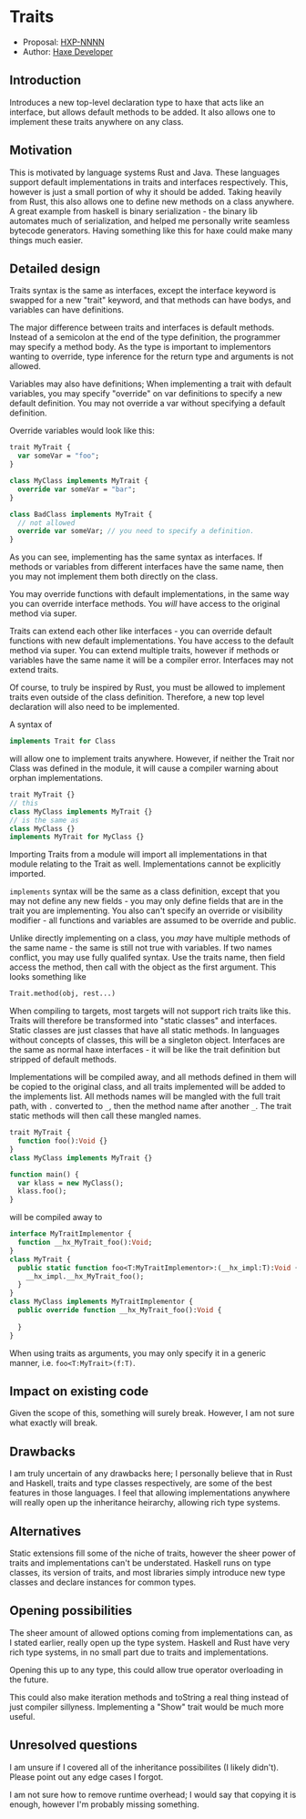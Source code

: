 # Traits

* Proposal: [HXP-NNNN](NNNN-filename.md)
* Author: [Haxe Developer](https://github.com/haxedev)

## Introduction

Introduces a new top-level declaration type to haxe that acts like an interface, but allows default methods to be added. 
It also allows one to implement these traits anywhere on any class.

## Motivation

This is motivated by language systems Rust and Java. These languages support 
default implementations in traits and interfaces respectively. This, however is just a small portion of why
it should be added. Taking heavily from Rust, this also allows one to define new methods 
on a class anywhere. A great example from haskell is binary serialization - the binary lib automates 
much of serialization, and helped me personally write seamless bytecode
generators. Having something like this for haxe could make many things much easier.

## Detailed design

Traits syntax is the same as interfaces, except the interface keyword is swapped for a new "trait" keyword,
and that methods can have bodys, and variables can have definitions. 


The major difference between traits and interfaces is default methods. Instead of a semicolon at the end of the type definition,
the programmer may specify a method body. As the type is important to implementors wanting to override, 
type inference for the return type and arguments is not allowed. 

Variables may also have definitions; When implementing a trait with default variables, you may specify "override" on 
var definitions to specify a new default definition. You may not override a var without specifying a default definition.

Override variables would look like this: 
```hx
trait MyTrait {
  var someVar = "foo";
}

class MyClass implements MyTrait {
  override var someVar = "bar"; 
}

class BadClass implements MyTrait {
  // not allowed 
  override var someVar; // you need to specify a definition. 
}
```

As you can see, implementing has the same syntax as interfaces. If methods or variables from different interfaces
have the same name, then you may not implement them both directly on the class. 

You may override functions with default implementations, in the same way you can override interface methods. You
_will_ have access to the original method via super. 

Traits can extend each other like interfaces - you can override default functions with new default implementations. You 
have access to the default method via super. You can extend multiple traits, however if methods or variables have the same
name it will be a compiler error. Interfaces may not extend traits. 


Of course, to truly be inspired by Rust, you must be allowed to implement traits even outside of the class definition. 
Therefore, a new top level declaration will also need to be implemented. 

A syntax of 
```hx
implements Trait for Class
```
will allow one to implement traits anywhere. However, if neither the Trait nor Class was defined in the module, it will
cause a compiler warning about orphan implementations. 


```hx
trait MyTrait {}
// this
class MyClass implements MyTrait {}
// is the same as
class MyClass {}
implements MyTrait for MyClass {}
```

Importing Traits from a module will import all implementations in that module relating to the Trait as well. Implementations
cannot be explicitly imported. 

`implements` syntax will be the same as a class definition, except that you may not define any new fields - you may only define
fields that are in the trait you are implementing. You also can't specify an override or visibility modifier - all functions and variables are 
assumed to be override and public. 

Unlike directly implementing on a class, you _may_ have multiple methods of the same name - the same is still not true with variables.
If two names conflict, you may use fully qualifed syntax. Use the traits name, then field access the method, then call with the
object as the first argument. This looks something like 
```hx
Trait.method(obj, rest...)
```

When compiling to targets, most targets will not support rich traits like this. Traits will therefore be transformed into "static classes" and
interfaces. Static classes are just classes that have all static methods. In languages without concepts of classes, this will be a singleton object.
Interfaces are the same as normal haxe interfaces - it will be like the trait definition but stripped of default methods. 

Implementations will be compiled away, and all methods defined in them will be copied to the original class, and all traits implemented will be added
to the implements list. All methods names will be mangled with the full trait path, with `.` converted to `_`, then the method name after another `_`. 
The trait static methods will then call these mangled names. 

```hx
trait MyTrait {
  function foo():Void {}
}
class MyClass implements MyTrait {}

function main() {
  var klass = new MyClass();
  klass.foo();
}
``` 
will be compiled away to
```hx
interface MyTraitImplementor {
  function __hx_MyTrait_foo():Void; 
}
class MyTrait {
  public static function foo<T:MyTraitImplementor>:(__hx_impl:T):Void {
    __hx_impl.__hx_MyTrait_foo(); 
  }
}
class MyClass implements MyTraitImplementor {
  public override function __hx_MyTrait_foo():Void {
    
  }
}
```
When using traits as arguments, you may only specify it in a generic manner, i.e. `foo<T:MyTrait>(f:T)`. 





## Impact on existing code

Given the scope of this, something will surely break. However, I am not sure what exactly will break. 
## Drawbacks

I am truly uncertain of any drawbacks here; I personally believe that in Rust and Haskell, traits and 
type classes respectively, are some of the best features in those languages. I feel that allowing implementations anywhere 
will really open up the inheritance heirarchy, allowing rich type systems. 
## Alternatives

Static extensions fill some of the niche of traits, however the sheer power of traits and implementations can't be understated. Haskell 
runs on type classes, its version of traits, and most libraries simply introduce new type classes and declare instances for common types. 


## Opening possibilities

The sheer amount of allowed options coming from implementations can, as I stated earlier, really open up the
type system. Haskell and Rust have very rich type systems, in no small part due to traits and implementations. 

Opening this up to any type, this could allow true operator overloading in the future.

This could also make iteration methods and toString a real thing instead of just compiler sillyness. Implementing a "Show" trait would be much more useful.

## Unresolved questions

I am unsure if I covered all of the inheritance possibilites (I likely didn't). Please point out any edge cases I forgot. 

I am not sure how to remove runtime overhead; I would say that copying it is enough, however I'm probably missing something.
